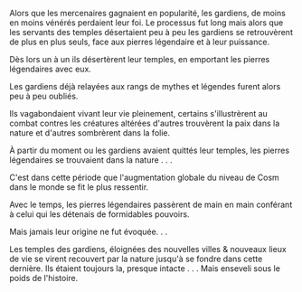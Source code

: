 Alors que les mercenaires gagnaient en popularité, les gardiens, de moins en moins vénérés perdaient leur foi. Le processus fut long mais alors que les servants des temples désertaient peu à peu les gardiens se retrouvèrent de plus en plus seuls, face aux pierres légendaire et à leur puissance.

  

Dès lors un à un ils désertèrent leur temples, en emportant les pierres légendaires avec eux.

Les gardiens déjà relayées aux rangs de mythes et légendes furent alors peu à peu oubliés.

  

Ils vagabondaient vivant leur vie pleinement, certains s'illustrèrent au combat contres les créatures altérées d'autres trouvèrent la paix dans la nature et d'autres sombrèrent dans la folie.

  

À partir du moment ou les gardiens avaient quittés leur temples, les pierres légendaires se trouvaient dans la nature . . .

C'est dans cette période que l'augmentation globale du niveau de Cosm dans le monde se fit le plus ressentir.

  

Avec le temps, les pierres légendaires passèrent de main en main conférant à celui qui les détenais de formidables pouvoirs.

Mais jamais leur origine ne fut évoquée. . .

  

Les temples des gardiens, éloignées des nouvelles villes & nouveaux lieux de vie se virent recouvert par la nature jusqu'à se fondre dans cette dernière. Ils étaient toujours la, presque intacte . . . Mais enseveli sous le poids de l'histoire.